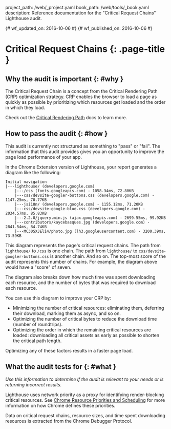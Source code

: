 project_path: /web/_project.yaml
book_path: /web/tools/_book.yaml
description: Reference documentation for the "Critical Request Chains" Lighthouse audit.

{# wf_updated_on: 2016-10-06 #}
{# wf_published_on: 2016-10-06 #}

# Critical Request Chains  {: .page-title }

## Why the audit is important {: #why }

The Critical Request Chain is a concept from the Critical Rendering Path (CRP)
optimization strategy. CRP enables the browser to load a page as quickly as
possible by prioritizing which resources get loaded and the order in which
they load.

Check out the [Critical Rendering
Path](/web/fundamentals/performance/critical-rendering-path/) docs to learn
more.

## How to pass the audit {: #how }

This audit is currently not structured as something to "pass" or "fail". The
information that this audit provides gives you an opportunity to improve
the page load performance of your app.

In the Chrome Extension version of Lighthouse, your report generates a diagram
like the following:

```
Initial navigation
|---lighthouse/ (developers.google.com)
    |---/css (fonts.googleapis.com) - 1058.34ms, 72.80KB
    |---css/devsite-googler-buttons.css (developers.google.com) - 1147.25ms, 70.77KB
    |---jsi18n/ (developers.google.com) - 1155.12ms, 71.20KB
    |---css/devsite-google-blue.css (developers.google.com) - 2034.57ms, 85.83KB
    |---2.2.0/jquery.min.js (ajax.googleapis.com) - 2699.55ms, 99.92KB
    |---contributors/kaycebasques.jpg (developers.google.com) - 2841.54ms, 84.74KB
    |---MC30SXJEli4/photo.jpg (lh3.googleusercontent.com) - 3200.39ms, 73.59KB
```

This diagram represents the page's critical request chains. The path from
`lighthouse/` to `/css` is one chain. The path from `lighthouse/` to
`css/devsite-googler-buttons.css` is another chain. And so on. The top-most
score of the audit represents this number of chains. For example, the diagram
above would have a "score" of seven.

The diagram also breaks down how much time was spent downloading each
resource, and the number of bytes that was required to download each resource.

You can use this diagram to improve your CRP by:

* Minimizing the number of critical resources: eliminating them, deferring
  their download, marking them as async, and so on.
* Optimizing the number of critical bytes to reduce the download time (number
  of roundtrips).
* Optimizing the order in which the remaining critical resources are loaded:
  downloading all critical assets as early as possible to shorten the critical
  path length.

Optimizing any of these factors results in a faster page load.

## What the audit tests for {: #what }

*Use this information to determine if the audit is relevant to your needs
or is returning incorrect results.*

Lighthouse uses network priority as a proxy for identifying render-blocking
critical resources. See [Chrome Resource Priorities and
Scheduling](https://docs.google.com/document/d/1bCDuq9H1ih9iNjgzyAL0gpwNFiEP4TZS-YLRp_RuMlc)
for more information on how Chrome defines these priorities.

Data on critical request chains, resource sizes, and time spent downloading
resources is extracted from the Chrome Debugger Protocol.
